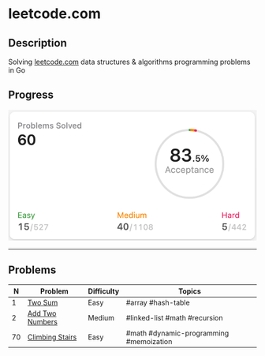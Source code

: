 # leetcode.com

## Description

Solving [leetcode.com](https://leetcode.com/) data structures & algorithms programming problems in Go

## Progress

<img alt="Progress" src="https://github.com/ju-popov/leetcode.com/raw/main/media/progress.png" />

---

## Problems

|    N | Problem                           | Difficulty | Topics                                  |
| ---- | --------------------------------- | ---------- | --------------------------------------- |
|    1 |[Two Sum][two-sum]                 | Easy       | #array #hash-table                      |
|    2 |[Add Two Numbers][add-two-numbers] | Medium     | #linked-list #math #recursion           |
|   70 |[Climbing Stairs][climbing-stairs] | Easy       | #math #dynamic-programming #memoization |

[two-sum]: https://github.com/ju-popov/leetcode.com/tree/main/problems/two-sum
[add-two-numbers]: https://github.com/ju-popov/leetcode.com/tree/main/problems/add-two-numbers
[climbing-stairs]: https://github.com/ju-popov/leetcode.com/tree/main/problems/climbing-stairs
